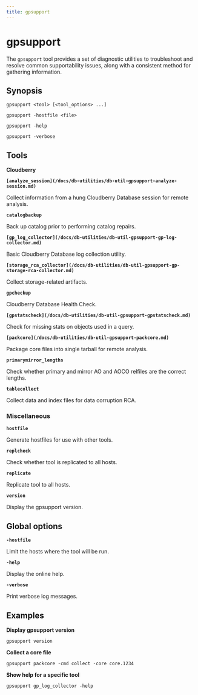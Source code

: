 ```yaml
---
title: gpsupport
---
```


# gpsupport

The `gpsupport` tool provides a set of diagnostic utilities to troubleshoot and resolve common supportability issues, along with a consistent method for gathering information.

## Synopsis

```shell
gpsupport <tool> [<tool_options> ...] 

gpsupport -hostfile <file>

gpsupport -help

gpsupport -verbose
```

## Tools

**Cloudberry**

**`[analyze_session](/docs/db-utilities/db-util-gpsupport-analyze-session.md)`**

Collect information from a hung Cloudberry Database session for remote analysis.

**`catalogbackup`**

Back up catalog prior to performing catalog repairs.

**`[gp_log_collector](/docs/db-utilities/db-util-gpsupport-gp-log-collector.md)`**

Basic Cloudberry Database log collection utility.

**`[storage_rca_collector](/docs/db-utilities/db-util-gpsupport-gp-storage-rca-collector.md)`**

Collect storage-related artifacts.

**`gpcheckup`**

Cloudberry Database Health Check.

**`[gpstatscheck](/docs/db-utilities/db-util-gpsupport-gpstatscheck.md)`**

Check for missing stats on objects used in a query.

**`[packcore](/docs/db-utilities/db-util-gpsupport-packcore.md)`**

Package core files into single tarball for remote analysis.

**`primarymirror_lengths`**

Check whether primary and mirror AO and AOCO relfiles are the correct lengths.

**`tablecollect`**

Collect data and index files for data corruption RCA.

### Miscellaneous

**`hostfile`**

Generate hostfiles for use with other tools.

**`replcheck`**

Check whether tool is replicated to all hosts.

**`replicate`**

Replicate tool to all hosts.

**`version`**

Display the gpsupport version.

## Global options

**`-hostfile`**

Limit the hosts where the tool will be run.

**`-help`**

Display the online help.

**`-verbose`**

Print verbose log messages.

## Examples

**Display gpsupport version**

```shell
gpsupport version
```

**Collect a core file**

```shell
gpsupport packcore -cmd collect -core core.1234
```

**Show help for a specific tool**

```shell
gpsupport gp_log_collector -help
```
